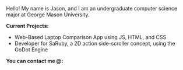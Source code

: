 Hello! My name is Jason, and I am an undergraduate computer science major at George Mason University.

<strong>Current Projects:</strong>
- Web-Based Laptop Comparison App using JS, HTML, and CSS
- Developer for SaRuby, a 2D action side-scroller concept, using the GoDot Engine

<b>You can contact me @:</b>

<!---
jason-yi4/jason-yi4 is a ✨ special ✨ repository because its `README.md` (this file) appears on your GitHub profile.
You can click the Preview link to take a look at your changes.
--->
